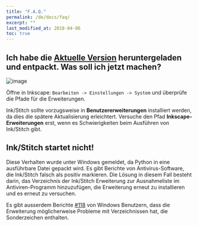 ```yaml
---
title: "F.A.Q."
permalink: /de/docs/faq/
excerpt: ""
last_modified_at: 2018-04-06
toc: true
---
```

## Ich habe die [Aktuelle Version](https://github.com/inkstitch/inkstitch/releases/latest) heruntergeladen und entpackt. Was soll ich jetzt machen?

![image](https://user-images.githubusercontent.com/11083514/37572872-899a7de0-2b09-11e8-93ed-e4be6228c414.png)

Öffne in Inkscape: `Bearbeiten -> Einstellungen -> System` und überprüfe die Pfade für die Erweiterungen.

Ink/Stitch sollte vorzugsweise in **Benutzererweiterungen** installiert werden, da dies die spätere Aktualisierung erleichtert. Versuche den Pfad **Inkscape-Erweiterungen** erst, wenn es Schwierigkeiten beim Ausführen von Ink/Stitch gibt.

## Ink/Stitch startet nicht!

Diese Verhalten wurde unter Windows gemeldet, da Python in eine ausführbare Datei gepackt wird. Es gibt Berichte von Antivirus-Software, die Ink/Stitch falsch als positiv markieren. Die Lösung in diesem Fall besteht darin, das Verzeichnis der Ink/Stitch Erweiterung zur Ausnahmeliste im Antiviren-Programm hinzuzufügen, die Erweiterung erneut zu installieren und es erneut zu versuchen.

Es gibt ausserdem Berichte [#118](https://github.com/inkstitch/inkstitch/issues/118) von Windows Benutzern, dass die Erweiterung möglicherweise Probleme mit Verzeichnissen hat, die Sonderzeichen enthalten.
